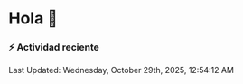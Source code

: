 # Hola 👋 

### :zap: Actividad reciente

<!--RECENT_ACTIVITY:start-->
<!--RECENT_ACTIVITY:end-->


<!--RECENT_ACTIVITY:last_update-->
Last Updated: Wednesday, October 29th, 2025, 12:54:12 AM
<!--RECENT_ACTIVITY:last_update_end-->

